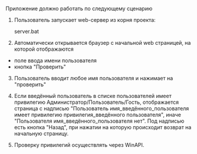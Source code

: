 Приложение должно работать по следующему сценарию

1. Пользователь запускает web-сервер из корня проекта:

    server.bat

2. Автоматически открывается браузер с начальной web страницей, на которой отображаются

- поле ввода имени пользователя
- кнопка "Проверить"

3. Пользователь вводит любое имя пользователя и нажимает на "проверить"

4. Если введённый пользователь в списке пользователей имеет привилегию Администратор/Пользователь/Гость, отображается страница с надписью "Пользователь имя_введённого_пользователя имеет привилегию привилегия_введённого пользователя", иначе "Пользователя имя_введённого_пользователя нет". Под надписью есть кнопка "Назад", при нажатии на которую происходит возврат на начальную страницу.

5. Проверку привилегий осуществлять через WinAPI.
